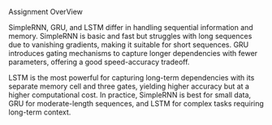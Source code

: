 Assignment OverView

SimpleRNN, GRU, and LSTM differ in handling sequential information and memory. SimpleRNN is basic and fast but struggles with long sequences due to vanishing gradients, making it suitable for short sequences. GRU introduces gating mechanisms to capture longer dependencies with fewer parameters, offering a good speed-accuracy tradeoff.

LSTM is the most powerful for capturing long-term dependencies with its separate memory cell and three gates, yielding higher accuracy but at a higher computational cost. In practice, SimpleRNN is best for small data, GRU for moderate-length sequences, and LSTM for complex tasks requiring long-term context.
